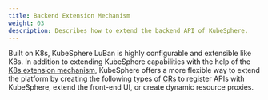 ```yaml
---
title: Backend Extension Mechanism
weight: 03
description: Describes how to extend the backend API of KubeSphere.
---
```


 Built on K8s, KubeSphere LuBan is highly configurable and extensible like K8s. In addition to extending KubeSphere capabilities with the help of the [K8s extension mechanism](https://kubernetes.io/docs/concepts/extend-kubernetes/), KubeSphere offers a more flexible way to extend the platform by creating the following types of [CRs](https://kubernetes.io/docs/concepts/extend-kubernetes/api-extension/custom-resources) to register APIs with KubeSphere, extend the front-end UI, or create dynamic resource proxies.
